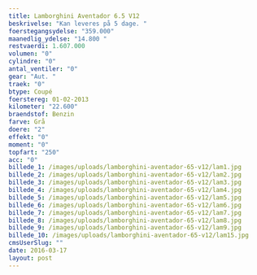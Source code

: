 ```yaml
---
title: Lamborghini Aventador 6.5 V12
beskrivelse: "Kan leveres på 5 dage. "
foerstegangsydelse: "359.000"
maanedlig_ydelse: "14.800 "
restvaerdi: 1.607.000
volumen: "0"
cylindre: "0"
antal_ventiler: "0"
gear: "Aut. "
traek: "0"
btype: Coupé
foerstereg: 01-02-2013
kilometer: "22.600"
braendstof: Benzin
farve: Grå
doere: "2"
effekt: "0"
moment: "0"
topfart: "250"
acc: "0"
billede_1: /images/uploads/lamborghini-aventador-65-v12/lam1.jpg
billede_2: /images/uploads/lamborghini-aventador-65-v12/lam2.jpg
billede_3: /images/uploads/lamborghini-aventador-65-v12/lam3.jpg
billede_4: /images/uploads/lamborghini-aventador-65-v12/lam4.jpg
billede_5: /images/uploads/lamborghini-aventador-65-v12/lam5.jpg
billede_6: /images/uploads/lamborghini-aventador-65-v12/lam6.jpg
billede_7: /images/uploads/lamborghini-aventador-65-v12/lam7.jpg
billede_8: /images/uploads/lamborghini-aventador-65-v12/lam8.jpg
billede_9: /images/uploads/lamborghini-aventador-65-v12/lam9.jpg
billede_10: /images/uploads/lamborghini-aventador-65-v12/lam15.jpg
cmsUserSlug: ""
date: 2016-03-17 
layout: post
---
```


